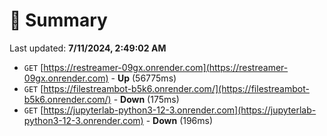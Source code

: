 # 📖 Summary
Last updated: **7/11/2024, 2:49:02 AM**

- `GET` [https://restreamer-09gx.onrender.com](https://restreamer-09gx.onrender.com) - **Up** (56775ms)
- `GET` [https://filestreambot-b5k6.onrender.com/](https://filestreambot-b5k6.onrender.com/) - **Down** (175ms)
- `GET` [https://jupyterlab-python3-12-3.onrender.com](https://jupyterlab-python3-12-3.onrender.com) - **Down** (196ms)
